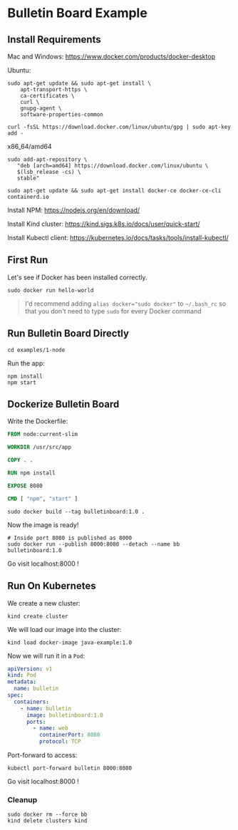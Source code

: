# Bulletin Board Example

## Install Requirements

Mac and Windows: https://www.docker.com/products/docker-desktop

Ubuntu:
```console
sudo apt-get update && sudo apt-get install \
    apt-transport-https \
    ca-certificates \
    curl \
    gnupg-agent \
    software-properties-common
```
```console
curl -fsSL https://download.docker.com/linux/ubuntu/gpg | sudo apt-key add -
```

x86_64/amd64

```console
sudo add-apt-repository \
   "deb [arch=amd64] https://download.docker.com/linux/ubuntu \
   $(lsb_release -cs) \
   stable"
```
```console
sudo apt-get update && sudo apt-get install docker-ce docker-ce-cli containerd.io
```

Install NPM: https://nodejs.org/en/download/

Install Kind cluster: https://kind.sigs.k8s.io/docs/user/quick-start/

Install Kubectl client: https://kubernetes.io/docs/tasks/tools/install-kubectl/

## First Run

Let's see if Docker has been installed correctly.

```console
sudo docker run hello-world
```

> I'd recommend adding `alias docker="sudo docker"` to `~/.bash_rc` so that you don't need to
type `sudo` for every Docker command

## Run Bulletin Board Directly

```console
cd examples/1-node
```

Run the app:
```console
npm install
npm start
```

## Dockerize Bulletin Board

Write the Dockerfile:
```Dockerfile
FROM node:current-slim

WORKDIR /usr/src/app

COPY . .

RUN npm install

EXPOSE 8080

CMD [ "npm", "start" ]
```

```console
sudo docker build --tag bulletinboard:1.0 .
```

Now the image is ready!
```console
# Inside port 8080 is published as 8000
sudo docker run --publish 8000:8080 --detach --name bb bulletinboard:1.0
```

Go visit localhost:8000 !

## Run On Kubernetes

We create a new cluster:
```console
kind create cluster
```

We will load our image into the cluster:
```console
kind load docker-image java-example:1.0
```

Now we will run it in a `Pod`:
```yaml
apiVersion: v1
kind: Pod
metadata:
  name: bulletin
spec:
  containers:
    - name: bulletin
      image: bulletinboard:1.0
      ports:
        - name: web
          containerPort: 8080
          protocol: TCP
```

Port-forward to access:
```console
kubectl port-forward bulletin 8000:8080
```

Go visit localhost:8000 !

### Cleanup

```console
sudo docker rm --force bb
kind delete clusters kind
```